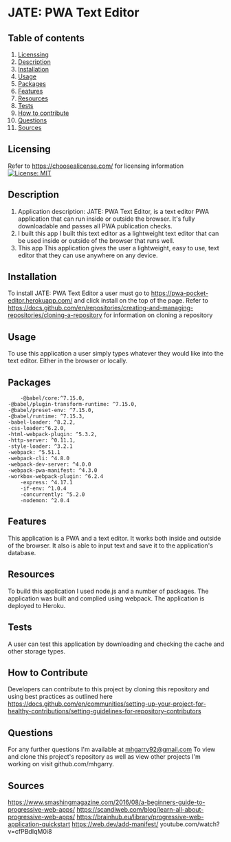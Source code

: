 # JATE: PWA Text Editor

## Table of contents
1. [Licenssing](#licensing)
2. [Description](#description)
3. [Installation](#installation)
4. [Usage](#usage)
5. [Packages](#packages)
6. [Features](#features)
7. [Resources](#resources)
8. [Tests](#tests)
9. [How to contribute](#how-to-contribute)
10. [Questions](#questions)
11. [Sources](#sources)

## Licensing
Refer to <https://choosealicense.com/> for licensing information
[![License: MIT](https://img.shields.io/badge/License-MIT-yellow.svg)](https://opensource.org/licenses/MIT)

## Description

1. Application description: JATE: PWA Text Editor, is a text editor PWA application that can run inside or outside the browser. It's fully downloadable and passes all PWA publication checks.
2. I built this app I built this text editor as a lightweight text editor that can be used inside or outside of the browser that runs well.
3. This app This application gives the user a lightweight, easy to use, text editor that they can use anywhere on any device.

## Installation

To install JATE: PWA Text Editor a user must go to https://pwa-pocket-editor.herokuapp.com/ and click install on the top of the page.
 Refer to https://docs.github.com/en/repositories/creating-and-managing-repositories/cloning-a-repository for information on cloning a repository

## Usage
To use this application a user simply types whatever they would like into the text editor. Either in the browser or locally.

## Packages

		-@babel/core:^7.15.0,
    -@babel/plugin-transform-runtime: ^7.15.0,
    -@babel/preset-env: ^7.15.0,
    -@babel/runtime: ^7.15.3,
    -babel-loader: ^8.2.2,
    -css-loader:^6.2.0,
    -html-webpack-plugin: ^5.3.2,
    -http-server: ^0.11.1,
    -style-loader: ^3.2.1
    -webpack: ^5.51.1
    -webpack-cli: ^4.8.0
    -webpack-dev-server: ^4.0.0
    -webpack-pwa-manifest: ^4.3.0
    -workbox-webpack-plugin: ^6.2.4
		-express: ^4.17.1
		-if-env: ^1.0.4
		-concurrently: ^5.2.0
		-nodemon: ^2.0.4

## Features

This application is a PWA and a text editor. It works both inside and outside of the browser. It also is able to input text and save it to the application's database.

## Resources

To build this application I used node.js and a number of packages. The application was built and complied using webpack. The application is deployed to Heroku.

## Tests

A user can test this application by downloading and checking the cache and other storage types.

## How to Contribute

Developers can contribute to this project by cloning this repository and using best practices as outlined here https://docs.github.com/en/communities/setting-up-your-project-for-healthy-contributions/setting-guidelines-for-repository-contributors

## Questions

For any further questions I'm available at mhgarry92@gmail.com
To view and clone this project's repository as well as view other projects I'm working on visit github.com/mhgarry.


## Sources
https://www.smashingmagazine.com/2016/08/a-beginners-guide-to-progressive-web-apps/
https://scandiweb.com/blog/learn-all-about-progressive-web-apps/
https://brainhub.eu/library/progressive-web-application-quickstart
https://web.dev/add-manifest/
youtube.com/watch?v=cfPBdIqM0i8
